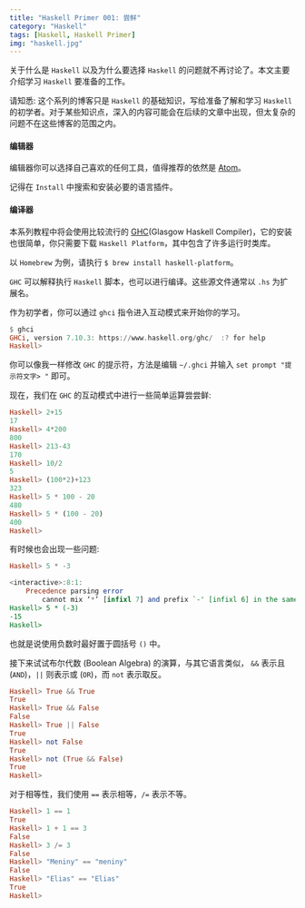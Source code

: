 ```yaml
---
title: "Haskell Primer 001: 尝鲜"
category: "Haskell"
tags: [Haskell, Haskell Primer]
img: "haskell.jpg"
---
```

关于什么是 `Haskell` 以及为什么要选择 `Haskell` 的问题就不再讨论了。本文主要介绍学习 `Haskell` 要准备的工作。



请知悉: 这个系列的博客只是 `Haskell` 的基础知识，写给准备了解和学习 `Haskell` 的初学者。对于某些知识点，深入的内容可能会在后续的文章中出现，但太复杂的问题不在这些博客的范围之内。



#### 编辑器

编辑器你可以选择自己喜欢的任何工具，值得推荐的依然是 [Atom](https://atom.io)。

记得在 `Install` 中搜索和安装必要的语言插件。



#### 编译器

本系列教程中将会使用比较流行的 [GHC](https://www.haskell.org/ghc/)(Glasgow Haskell Compiler)，它的安装也很简单，你只需要下载 `Haskell Platform`，其中包含了许多运行时类库。

以 `Homebrew` 为例，请执行 `$ brew install haskell-platform`。

`GHC` 可以解释执行 `Haskell` 脚本，也可以进行编译。这些源文件通常以 `.hs` 为扩展名。

作为初学者，你可以通过 `ghci` 指令进入互动模式来开始你的学习。

```haskell
$ ghci
GHCi, version 7.10.3: https://www.haskell.org/ghc/  :? for help
Haskell>
```

你可以像我一样修改 `GHC` 的提示符，方法是编辑 `~/.ghci` 并输入 `set prompt "提示符文字> "` 即可。

现在，我们在 `GHC` 的互动模式中进行一些简单运算尝尝鲜:

```haskell
Haskell> 2+15
17
Haskell> 4*200
800
Haskell> 213-43
170
Haskell> 10/2
5
Haskell> (100*2)+123
323
Haskell> 5 * 100 - 20
480
Haskell> 5 * (100 - 20)
400
Haskell>
```

有时候也会出现一些问题:

```haskell
Haskell> 5 * -3

<interactive>:8:1:
    Precedence parsing error
        cannot mix ‘*’ [infixl 7] and prefix `-' [infixl 6] in the same infix expression
Haskell> 5 * (-3)
-15
Haskell>
```

也就是说使用负数时最好置于圆括号 `()` 中。

接下来试试布尔代数 (Boolean Algebra) 的演算，与其它语言类似， `&&` 表示且 (`AND`)，`||` 则表示或 (`OR`)，而 `not` 表示取反。

```haskell
Haskell> True && True
True
Haskell> True && False
False
Haskell> True || False
True
Haskell> not False
True
Haskell> not (True && False)
True
Haskell>
```

对于相等性，我们使用 `==` 表示相等，`/=` 表示不等。

```haskell
Haskell> 1 == 1
True
Haskell> 1 + 1 == 3
False
Haskell> 3 /= 3
False
Haskell> "Meniny" == "meniny"
False
Haskell> "Elias" == "Elias"
True
Haskell>
```



